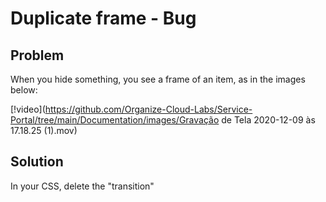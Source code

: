 # Duplicate frame - Bug



## Problem

When you hide something, you see a frame of an item, as in the images below:

 [!video](https://github.com/Organize-Cloud-Labs/Service-Portal/tree/main/Documentation/images/Gravação de Tela 2020-12-09 às 17.18.25 (1).mov)



## Solution

In your CSS, delete the "transition"
